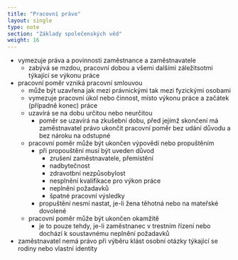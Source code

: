 ```yaml
---
title: "Pracovní právo"
layout: single
type: note
section: "Základy společenských věd"
weight: 16
---
```

- vymezuje práva a povinnosti zaměstnance a zaměstnavatele
    - zabývá se mzdou, pracovní dobou a všemi dalšími záležitsotmi týkající se výkonu práce
- pracovní poměr vzniká pracovní smlouvou
    - může být uzavřena jak mezi právnickými tak mezi fyzickými osobami
    - vymezuje pracovní úkol nebo činnost, místo výkonu práce a začátek (případně konec) práce
    - uzavírá se na dobu určitou nebo neurčitou
        - poměr se uzavírá na zkušební dobu, před jejímž skončení má zaměstnavatel právo ukončit pracovní poměr bez udání důvodu a bez nároku na odstupné
    - pracovní poměr může být ukončen výpovědí nebo propuštěním
        - při propouštění musí být uveden důvod
            - zrušení zaměstnavatele, přemístění
            - nadbytečnost
            - zdravotbní nezpůsobylost
            - nesplnění kvalifikace pro výkon práce
            - neplnění požadavků
            - špatné pracovní výsledky
        - propuštění nesmí nastat, je-li žena těhotná nebo na mateřské dovolené
    - pracovní poměr může být ukončen okamžitě
        - je to pouze tehdy, je-li zaměstnanec v trestním řízení nebo dochází k soustavnému neplnění požadavků
- zaměstnavatel nemá právo při výběru klást osobní otázky týkající se rodiny nebo vlastní identity